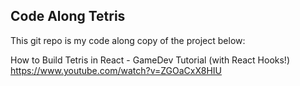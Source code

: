 ## Code Along Tetris 

This git repo is my code along copy of the project below:

How to Build Tetris in React - GameDev Tutorial (with React Hooks!)
https://www.youtube.com/watch?v=ZGOaCxX8HIU

